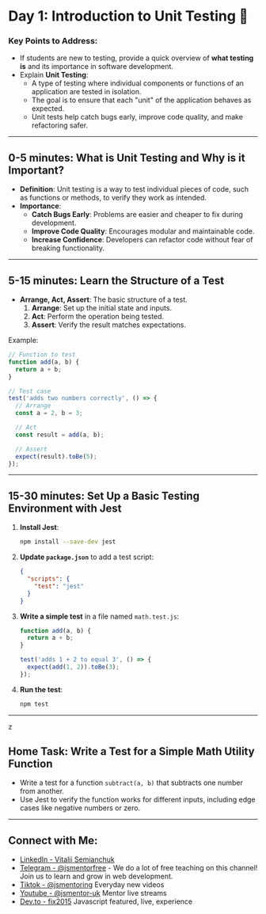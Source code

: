 # Day 1: Introduction to Unit Testing 🧪

### Key Points to Address:
- If students are new to testing, provide a quick overview of **what testing is** and its importance in software development.  
- Explain **Unit Testing**:  
  - A type of testing where individual components or functions of an application are tested in isolation.  
  - The goal is to ensure that each "unit" of the application behaves as expected.  
  - Unit tests help catch bugs early, improve code quality, and make refactoring safer.  

---

## 0-5 minutes: What is Unit Testing and Why is it Important?
- **Definition**: Unit testing is a way to test individual pieces of code, such as functions or methods, to verify they work as intended.  
- **Importance**:
  - **Catch Bugs Early**: Problems are easier and cheaper to fix during development.
  - **Improve Code Quality**: Encourages modular and maintainable code.  
  - **Increase Confidence**: Developers can refactor code without fear of breaking functionality.  

---

## 5-15 minutes: Learn the Structure of a Test
- **Arrange, Act, Assert**: The basic structure of a test.
  1. **Arrange**: Set up the initial state and inputs.
  2. **Act**: Perform the operation being tested.
  3. **Assert**: Verify the result matches expectations.

Example:

```javascript
// Function to test
function add(a, b) {
  return a + b;
}

// Test case
test('adds two numbers correctly', () => {
  // Arrange
  const a = 2, b = 3;

  // Act
  const result = add(a, b);

  // Assert
  expect(result).toBe(5);
});
```

---

## 15-30 minutes: Set Up a Basic Testing Environment with Jest
1. **Install Jest**:  
   ```bash
   npm install --save-dev jest
   ```
2. **Update `package.json`** to add a test script:  
   ```json
   {
     "scripts": {
       "test": "jest"
     }
   }
   ```
3. **Write a simple test** in a file named `math.test.js`:
   ```javascript
   function add(a, b) {
     return a + b;
   }

   test('adds 1 + 2 to equal 3', () => {
     expect(add(1, 2)).toBe(3);
   });
   ```
4. **Run the test**:  
   ```bash
   npm test
   ```

---
z
## Home Task: Write a Test for a Simple Math Utility Function
- Write a test for a function `subtract(a, b)` that subtracts one number from another.  
- Use Jest to verify the function works for different inputs, including edge cases like negative numbers or zero.

---

## Connect with Me:
- [LinkedIn - Vitalii Semianchuk](https://www.linkedin.com/in/vitalii-semianchuk-9812a786/)
- [Telegram - @jsmentorfree](https://t.me/jsmentorfree) - We do a lot of free teaching on this channel! Join us to learn and grow in web development.
- [Tiktok - @jsmentoring](https://www.tiktok.com/@jsmentoring) Everyday new videos
- [Youtube - @jsmentor-uk](https://www.youtube.com/@jsmentor-uk) Mentor live streams
- [Dev.to - fix2015](https://dev.to/fix2015) Javascript featured, live, experience
